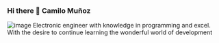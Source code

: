 ### Hi there 👋 Camilo Muñoz


![image](https://user-images.githubusercontent.com/104475595/203100117-073847a2-4e46-46f5-8773-926e35af5235.png)
Electronic engineer with knowledge in programming and excel. 
With the desire to continue learning the wonderful world of development
